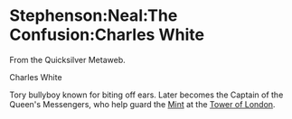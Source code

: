 
# Stephenson:Neal:The Confusion:Charles White

From the Quicksilver Metaweb.

Charles White

Tory bullyboy known for biting off ears. Later becomes the Captain of the Queen's Messengers, who help guard the [Mint](/stephenson-neal-quicksilver-11-gold-knows-alan-sinder) at the [Tower of London](/tower-of-london).
